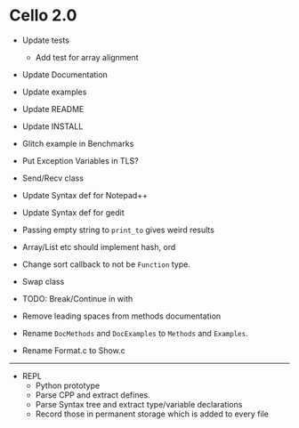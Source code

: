 Cello 2.0
=========

* Update tests
  - Add test for array alignment
* Update Documentation
* Update examples
* Update README
* Update INSTALL

* Glitch example in Benchmarks
* Put Exception Variables in TLS?
* Send/Recv class

* Update Syntax def for Notepad++
* Update Syntax def for gedit

* Passing empty string to `print_to` gives weird results
* Array/List etc should implement hash, ord
* Change sort callback to not be `Function` type.
* Swap class
* TODO: Break/Continue in with
* Remove leading spaces from methods documentation
* Rename `DocMethods` and `DocExamples` to `Methods` and `Examples`.
* Rename Format.c to Show.c

----------------

* REPL
  - Python prototype
  - Parse CPP and extract defines.
  - Parse Syntax tree and extract type/variable declarations
  - Record those in permanent storage which is added to every file
